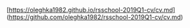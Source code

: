 [https://oleghka1982.github.io/rsschool-2019Q1-cv/cv.md] (https://github.com/oleghka1982/rsschool-2019Q1-cv/cv.md)